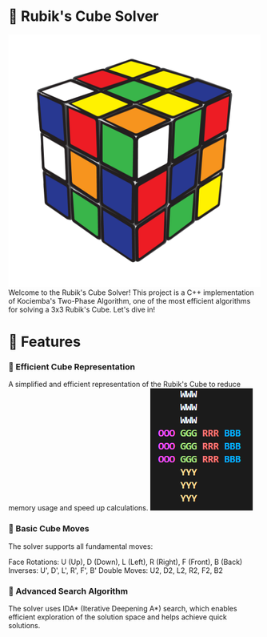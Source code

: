 # 🧩 Rubik's Cube Solver
![Rubik's Cube Representation](assets/rubik's.gif)
Welcome to the Rubik's Cube Solver! This project is a C++ implementation of Kociemba's Two-Phase Algorithm, one of the most efficient algorithms for solving a 3x3 Rubik's Cube. Let's dive in!



# 🚀 Features
### 🌈 Efficient Cube Representation
A simplified and efficient representation of the Rubik's Cube to reduce memory usage and speed up calculations.
![Rubik's Cube Representation](assets/Cube.png)

### 🔄 Basic Cube Moves
The solver supports all fundamental moves:

Face Rotations: U (Up), D (Down), L (Left), R (Right), F (Front), B (Back)
Inverses: U', D', L', R', F', B'
Double Moves: U2, D2, L2, R2, F2, B2

### 🧠 Advanced Search Algorithm
The solver uses IDA* (Iterative Deepening A*) search, which enables efficient exploration of the solution space and helps achieve quick solutions.

